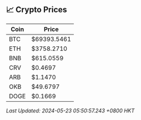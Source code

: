 ## 📈 Crypto Prices

| Coin | Price |
| ---- | ----- |
| BTC | $69393.5461 |
| ETH | $3758.2710 |
| BNB | $615.0559 |
| CRV | $0.4697 |
| ARB | $1.1470 |
| OKB | $49.6797 |
| DOGE | $0.1669 |

_Last Updated: 2024-05-23 05:50:57.243 +0800 HKT_